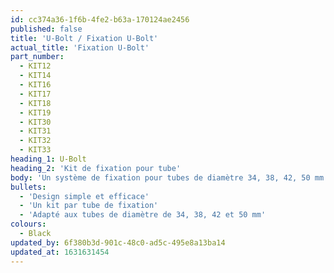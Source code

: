 ```yaml
---
id: cc374a36-1f6b-4fe2-b63a-170124ae2456
published: false
title: 'U-Bolt / Fixation U-Bolt'
actual_title: 'Fixation U-Bolt'
part_number:
  - KIT12
  - KIT14
  - KIT16
  - KIT17
  - KIT18
  - KIT19
  - KIT30
  - KIT31
  - KIT32
  - KIT33
heading_1: U-Bolt
heading_2: 'Kit de fixation pour tube'
body: 'Un système de fixation pour tubes de diamètre 34, 38, 42, 50 mm.'
bullets:
  - 'Design simple et efficace'
  - 'Un kit par tube de fixation'
  - 'Adapté aux tubes de diamètre de 34, 38, 42 et 50 mm'
colours:
  - Black
updated_by: 6f380b3d-901c-48c0-ad5c-495e8a13ba14
updated_at: 1631631454
---
```

